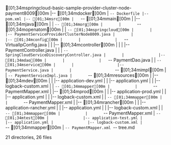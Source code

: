 [01;34mspringcloud-basic-sample-provider-cluster-node-payment8009[00m
|-- [01;34mdocker[00m
|   `-- Dockerfile
|-- pom.xml
|-- [01;34msrc[00m
|   `-- [01;34mmain[00m
|       |-- [01;34mjava[00m
|       |   `-- [01;34morg[00m
|       |       `-- [01;34mopenatom[00m
|       |           `-- [01;34mspringcloud[00m
|       |               |-- PaymentServiceProviderClusterNode8009.java
|       |               |-- [01;34mconfig[00m
|       |               |   `-- VirtualIpConfig.java
|       |               |-- [01;34mcontroller[00m
|       |               |   |-- PaymentController.java
|       |               |   `-- SpringCloudServiceDiscoveryController.java
|       |               |-- [01;34mdao[00m
|       |               |   `-- PaymentDao.java
|       |               `-- [01;34mservice[00m
|       |                   |-- PaymentService.java
|       |                   `-- [01;34mimpl[00m
|       |                       `-- PaymentServiceImpl.java
|       `-- [01;34mresources[00m
|           |-- [01;34mdev[00m
|           |   |-- application-dev.yml
|           |   |-- application.yml
|           |   |-- logback-custom.xml
|           |   `-- [01;34mmapper[00m
|           |       `-- PaymentMapper.xml
|           |-- [01;34mprod[00m
|           |   |-- application-prod.yml
|           |   |-- application.yml
|           |   |-- logback-custom.xml
|           |   `-- [01;34mmapper[00m
|           |       `-- PaymentMapper.xml
|           |-- [01;34mrancher[00m
|           |   |-- application-rancher.yml
|           |   |-- application.yml
|           |   |-- logback-custom.xml
|           |   `-- [01;34mmapper[00m
|           |       `-- PaymentMapper.xml
|           `-- [01;34mtest[00m
|               |-- application-test.yml
|               |-- application.yml
|               |-- logback-custom.xml
|               `-- [01;34mmapper[00m
|                   `-- PaymentMapper.xml
`-- tree.md

21 directories, 26 files
